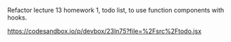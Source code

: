 Refactor lecture 13 homework 1, todo list, to use function components with hooks.


https://codesandbox.io/p/devbox/23ln75?file=%2Fsrc%2Ftodo.jsx
